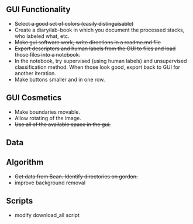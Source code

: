 GUI Functionality
-----------------

* ~~Select a good set of colors (easily distinguisable)~~
* Create a diary/lab-book in which you document the processed stacks, who labeled what, etc.
* ~~Make gui software work, write directions in a readme.md file~~
* ~~Export descriptors and human labels from the GUI to files and load those files into a notebook.~~
* In the notebook, try supervised (using human labels) and unsupervised classification method. When those look good, export back to GUI for another iteration.
* Make buttons smaller and in one row. 

GUI Cosmetics
-------------

* Make boundaries movable.
* Allow rotating of the image.
* ~~Use all of the available space in the gui.~~

Data
----

Algorithm
---------
* ~~Get data from Sean. Identify directories on gordon.~~
* improve background removal

Scripts
-------
* modify download_all script
